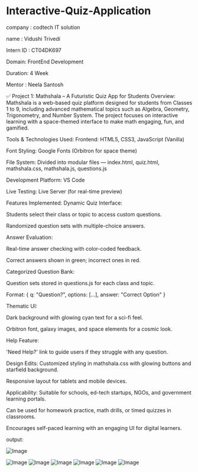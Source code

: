 # Interactive-Quiz-Application

company : codtech IT solution 

name : Vidushi Trivedi

Intern ID : CT04DK697

Domain: FrontEnd Development

Duration: 4 Week

Mentor : Neela Santosh

✅ Project 1: Mathshala – A Futuristic Quiz App for Students
Overview:
Mathshala is a web-based quiz platform designed for students from Classes 1 to 9, including advanced mathematical topics such as Algebra, Geometry, Trigonometry, and Number System. The project focuses on interactive learning with a space-themed interface to make math engaging, fun, and gamified.

Tools & Technologies Used:
Frontend: HTML5, CSS3, JavaScript (Vanilla)

Font Styling: Google Fonts (Orbitron for space theme)

File System: Divided into modular files — index.html, quiz.html, mathshala.css, mathshala.js, questions.js

Development Platform: VS Code

Live Testing: Live Server (for real-time preview)

Features Implemented:
Dynamic Quiz Interface:

Students select their class or topic to access custom questions.

Randomized question sets with multiple-choice answers.

Answer Evaluation:

Real-time answer checking with color-coded feedback.

Correct answers shown in green; incorrect ones in red.

Categorized Question Bank:

Question sets stored in questions.js for each class and topic.

Format: { q: "Question?", options: [...], answer: "Correct Option" }

Thematic UI:

Dark background with glowing cyan text for a sci-fi feel.

Orbitron font, galaxy images, and space elements for a cosmic look.

Help Feature:

'Need Help?' link to guide users if they struggle with any question.

Design Edits:
Customized styling in mathshala.css with glowing buttons and starfield background.

Responsive layout for tablets and mobile devices.

Applicability:
Suitable for schools, ed-tech startups, NGOs, and government learning portals.

Can be used for homework practice, math drills, or timed quizzes in classrooms.

Encourages self-paced learning with an engaging UI for digital learners.

output:

![Image](https://github.com/user-attachments/assets/bd6adbc7-979e-4c74-9c63-4396186e0d9b)

![Image](https://github.com/user-attachments/assets/0496518e-f38a-4ea6-bdaf-79625239961a)
![Image](https://github.com/user-attachments/assets/5d990a43-c8a6-400c-9e60-6f17cf30856c)
![Image](https://github.com/user-attachments/assets/8a74ee18-fa9a-4bcb-a401-575f0af42f97)
![Image](https://github.com/user-attachments/assets/f8267629-7d71-4eb6-831d-cb073ac1d5fe)
![Image](https://github.com/user-attachments/assets/b66545ca-3215-4566-bbc4-e1f81dcaaaf7)
![Image](https://github.com/user-attachments/assets/fc2ad0b6-1398-4e26-a4f6-9ccd3f133c02)


